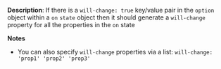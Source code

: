 __Description__: If there is a `will-change: true` key/value pair in the `option` object within a `on` `state` object then it should generate a `will-change` property for all the properties in the `on` state

__Notes__

+ You can also specify `will-change` properties via a list: `will-change: 'prop1' 'prop2' 'prop3'`